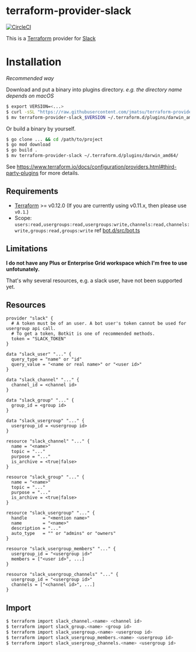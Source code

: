 # terraform-provider-slack

[![CircleCI](https://circleci.com/gh/jmatsu/terraform-provider-slack.svg?style=svg)](https://circleci.com/gh/jmatsu/terraform-provider-slack)

This is a [Terraform](https://www.terraform.io/) provider for [Slack](https://slack.com)

# Installation

*Recommended way*

Download and put a binary into plugins directory. *e.g. the directory name depends on macOS*

```bash
$ export VERSION=<...>
$ curl -sSL "https://raw.githubusercontent.com/jmatsu/terraform-provider-slack/master/scripts/download.sh" | bash
$ mv terraform-provider-slack_$VERSION ~/.terraform.d/plugins/darwin_amd64/
```

Or build a binary by yourself.

```bash
$ go clone ... && cd /path/to/project
$ go mod download
$ go build .
$ mv terraform-provider-slack ~/.terraform.d/plugins/darwin_amd64/
```

See https://www.terraform.io/docs/configuration/providers.html#third-party-plugins for more details.

## Requirements

- [Terraform](https://www.terraform.io/downloads.html) >= v0.12.0 (If you are currently using v0.11.x, then please use `v0.1`.)
- Scope: `users:read,usergroups:read,usergroups:write,channels:read,channels:write,groups:read,groups:write` ref [bot.d/src/bot.ts](./bot.d/src/bot.ts)

## Limitations

**I do not have any Plus or Enterprise Grid workspace which I'm free to use unfotunately.**

That's why several resources, e.g. a slack user, have not been supported yet. 

## Resources

```hcl
provider "slack" {
  # A token must be of an user. A bot user's token cannot be used for usergroup api call.
  # To get a token, Botkit is one of recommended methods.
  token = "SLACK_TOKEN"
}

data "slack_user" "..." {
  query_type = "name" or "id"
  query_value = "<name or real name>" or "<user id>"
}

data "slack_channel" "..." {
  channel_id = <channel id>
}

data "slack_group" "..." {
  group_id = <group id>
}

data "slack_usergroup" "..." {
  usergroup_id = <usergroup id>
}

resource "slack_channel" "..." {
  name = "<name>"
  topic = "..."
  purpose = "..."
  is_archive = <true|false>
}

resource "slack_group" "..." {
  name = "<name>"
  topic = "..."
  purpose = "..."
  is_archive = <true|false>
}

resource "slack_usergroup" "..." {
  handle      = "<mention name>"
  name        = "<name>"
  description = "..."
  auto_type   = "" or "admins" or "owners"
}

resource "slack_usergroup_members" "..." {
  usergroup_id = "<usergroup id>"
  members = ["<user id>", ...]
}

resource "slack_usergroup_channels" "..." {
  usergroup_id = "<usergroup id>"
  channels = ["<channel id>", ...]
}
```

## Import

```bash
$ terraform import slack_channel.<name> <channel id>
$ terraform import slack_group.<name> <group id>
$ terraform import slack_usergroup.<name> <usergroup id>
$ terraform import slack_usergroup_members.<name> <usergroup id>
$ terraform import slack_usergroup_channels.<name> <usergroup id>
```
